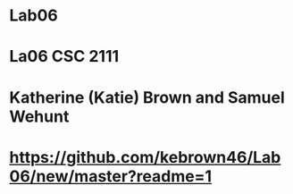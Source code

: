 # Lab06
# La06 CSC 2111 
# Katherine (Katie) Brown and Samuel Wehunt
# https://github.com/kebrown46/Lab06/new/master?readme=1

